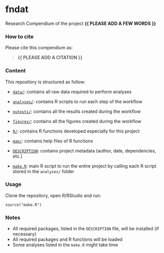 <!-- README.md is generated from README.Rmd. Please edit that file -->

# fndat

<!-- badges: start -->
<!-- badges: end -->

Research Compendium of the project **{{ PLEASE ADD A FEW WORDS }}**

### How to cite

Please cite this compendium as:

> **{{ PLEASE ADD A CITATION }}**

### Content

This repository is structured as follow:

-   [`data/`](https://github.com/david-beauchesne/fndat/tree/master/data):
    contains all raw data required to perform analyses

-   [`analyses/`](https://github.com/david-beauchesne/fndat/tree/master/analyses/):
    contains R scripts to run each step of the workflow

-   [`outputs/`](https://github.com/david-beauchesne/fndat/tree/master/outputs):
    contains all the results created during the workflow

-   [`figures/`](https://github.com/david-beauchesne/fndat/tree/master/figures):
    contains all the figures created during the workflow

-   [`R/`](https://github.com/david-beauchesne/fndat/tree/master/R):
    contains R functions developed especially for this project

-   [`man/`](https://github.com/david-beauchesne/fndat/tree/master/man):
    contains help files of R functions

-   [`DESCRIPTION`](https://github.com/david-beauchesne/fndat/tree/master/DESCRIPTION):
    contains project metadata (author, date, dependencies, etc.)

-   [`make.R`](https://github.com/david-beauchesne/fndat/tree/master/make.R):
    main R script to run the entire project by calling each R script
    stored in the `analyses/` folder

### Usage

Clone the repository, open R/RStudio and run:

    source("make.R")

### Notes

-   All required packages, listed in the `DESCRIPTION` file, will be
    installed (if necessary)
-   All required packages and R functions will be loaded
-   Some analyses listed in the `make.R` might take time
